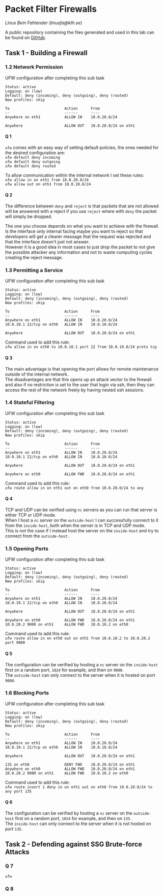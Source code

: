 # Packet Filter Firewalls
_Linus Bein Fahlander_ (_linusfa@kth.se_)

A public repository containing the files generated and used in this lab can be found on [GitHub](https://github.com/LinusBF/iv1013-pf-firewall).
## Task 1 - Building a Firewall
### 1.2 Network Permission
UFW configuration after completing this sub task
```shell script
Status: active
Logging: on (low)
Default: deny (incoming), deny (outgoing), deny (routed)
New profiles: skip

To                         Action      From
--                         ------      ----
Anywhere on eth1           ALLOW IN    10.0.20.0/24              

Anywhere                   ALLOW OUT   10.0.20.0/24 on eth1 
```
#### Q 1
`ufw` comes with an easy way of setting default policies, the ones needed for the desired configuration are:\
`ufw default deny incoming`\
`ufw default deny outgoing`\
`ufw default deny routed`

To allow communication within the internal network I set these rules:\
`ufw allow in on eth1 from 10.0.20.0/24`\
`ufw allow out on eth1 from 10.0.20.0/24`

#### Q 2
The difference between `deny` and `reject` is that packets that are not allowed
will be answered with a reject if you use `reject` where with `deny` the packet
will simply be dropped.

The one you choose depends on what you want to achieve with the firewall.\
Is the interface only internal facing maybe you want to reject so that developers will get a clearer message that the request was rejected and that the interface doesn't just not answer.\
However it is a good idea in most cases to just drop the packet to not give the possible attacker any information and not to waste computing cycles creating the reject message.

<div class="page-break"></div>

### 1.3 Permitting a Service
UFW configuration after completing this sub task
```shell script
Status: active
Logging: on (low)
Default: deny (incoming), deny (outgoing), deny (routed)
New profiles: skip

To                         Action      From
--                         ------      ----
Anywhere on eth1           ALLOW IN    10.0.20.0/24              
10.0.10.1 22/tcp on eth0   ALLOW IN    10.0.10.0/24              

Anywhere                   ALLOW OUT   10.0.20.0/24 on eth1
```
Command used to add this rule:\
`ufw allow in on eth0 to 10.0.10.1 port 22 from 10.0.10.0/24 proto tcp`
#### Q 3
The main advantage is that opening the port allows for remote maintenance outside of the internal network.\
The disadvantages are that this opens up an attack vector to the firewall and also if no restriction is set to the user that login via ssh, then they can access the rest of the network freely by having nested ssh sessions. 


### 1.4 Stateful Filtering
UFW configuration after completing this sub task
```shell script
Status: active
Logging: on (low)
Default: deny (incoming), deny (outgoing), deny (routed)
New profiles: skip

To                         Action      From
--                         ------      ----
Anywhere on eth1           ALLOW IN    10.0.20.0/24              
10.0.10.1 22/tcp on eth0   ALLOW IN    10.0.10.0/24              

Anywhere                   ALLOW OUT   10.0.20.0/24 on eth1      

Anywhere on eth0           ALLOW FWD   10.0.20.0/24 on eth1
```
Command used to add this rule:\
`ufw route allow in on eth1 out on eth0 from 10.0.20.0/24 to any`
#### Q 4
TCP and UDP can be verified using `nc` servers as you can run that server is either TCP or UDP mode.\
When I host a `nc` server on the `outside-host` I can successfully connect to it from the `inside-host`, both when the server is in TCP and UDP mode.\
This is not the case if I instead host the server on the `inside-host` and try to connect from the `outside-host`.


### 1.5 Opening Ports
UFW configuration after completing this sub task
```shell script
Status: active
Logging: on (low)
Default: deny (incoming), deny (outgoing), deny (routed)
New profiles: skip

To                         Action      From
--                         ------      ----
Anywhere on eth1           ALLOW IN    10.0.20.0/24              
10.0.10.1 22/tcp on eth0   ALLOW IN    10.0.10.0/24              

Anywhere                   ALLOW OUT   10.0.20.0/24 on eth1      

Anywhere on eth0           ALLOW FWD   10.0.20.0/24 on eth1      
10.0.20.2 9000 on eth1     ALLOW FWD   10.0.10.2 on eth0
```
Command used to add this rule:\
`ufw route allow in on eth0 out on eth1 from 10.0.10.2 to 10.0.20.2 port 9000`
#### Q 5
The configuration can be verified by hosting a `nc` server on the `inside-host` first on a random port, `1024` for example, and then on `9000`.\
The `outside-host` can only connect to the server when it is hosted on port `9000`.


### 1.6 Blocking Ports
UFW configuration after completing this sub task
```shell script
Status: active
Logging: on (low)
Default: deny (incoming), deny (outgoing), deny (routed)
New profiles: skip

To                         Action      From
--                         ------      ----
Anywhere on eth1           ALLOW IN    10.0.20.0/24              
10.0.10.1 22/tcp on eth0   ALLOW IN    10.0.10.0/24              

Anywhere                   ALLOW OUT   10.0.20.0/24 on eth1      

135 on eth0                DENY FWD    10.0.20.0/24 on eth1      
Anywhere on eth0           ALLOW FWD   10.0.20.0/24 on eth1      
10.0.20.2 9000 on eth1     ALLOW FWD   10.0.10.2 on eth0
```
Command used to add this rule:\
`ufw route insert 1 deny in on eth1 out on eth0 from 10.0.20.0/24 to any port 135`
#### Q 6
The configuration can be verified by hosting a `nc` server on the `outside-host` first on a random port, `1024` for example, and then on `135`.\
The `inside-host` can only connect to the server when it is not hosted on port `135`.

## Task 2 - Defending against SSG Brute-force Attacks

### Q 7
`ufw`

### Q 8
